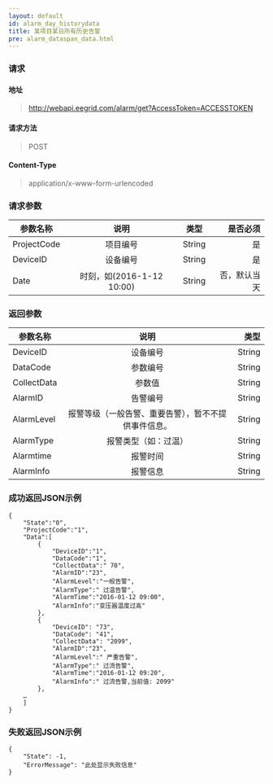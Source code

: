 ```yaml
---
layout: default
id: alarm_day_historydata
title: 某项目某日所有历史告警
pre: alarm_dataspan_data.html
---
```


### 请求
#### 地址
> http://webapi.eegrid.com/alarm/get?AccessToken=ACCESSTOKEN

#### 请求方法
> POST

#### Content-Type
> application/x-www-form-urlencoded

### 请求参数
| 参数名称        | 说明           | 类型  |   是否必须  |
| ------------- |:-------------:|:------:|-----:|
| ProjectCode      | 项目编号 | String |  是   |
| DeviceID      | 设备编号 | String |  是   |
| Date      | 时刻，如(2016-1-12 10:00) | String |  否，默认当天   |


### 返回参数
| 参数名称        | 说明           | 类型  |
| ------------- |:-------------:| -----:|
| DeviceID      | 设备编号      | String |
| DataCode        | 参数编号 | String |
| CollectData      | 参数值 | String |
| AlarmID      | 告警编号 | String |
| AlarmLevel      | 报警等级（一般告警、重要告警），暂不不提供事件信息。      | String |
| AlarmType      | 报警类型（如：过温） | String |
| Alarmtime      | 报警时间      | String |
| AlarmInfo        | 报警信息 | String |

### 成功返回JSON示例
```
{
    "State":"0",
    "ProjectCode":"1",
    "Data":[
        {
            "DeviceID":"1",
            "DataCode":"1",
            "CollectData":" 70",
            "AlarmID":"23",
            "AlarmLevel":"一般告警",
            "AlarmType":" 过温告警",
            "AlarmTime":"2016-01-12 09:00",
            "AlarmInfo":"变压器温度过高"
        },
        {
            "DeviceID": "73",
            "DataCode": "41",
            "CollectData": "2099",
            "AlarmID":"23",
            "AlarmLevel":" 严重告警",
            "AlarmType":" 过流告警",
            "AlarmTime":"2016-01-12 09:20",
            "AlarmInfo":" 过流告警,当前值: 2099"
        },
    …
    ]
}

```

### 失败返回JSON示例 
```
{
    "State": -1,
    "ErrorMessage": "此处显示失败信息"
}
```
